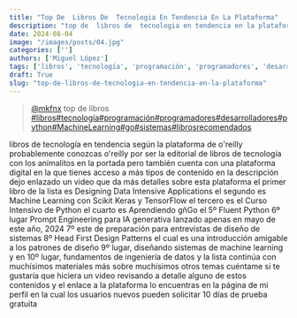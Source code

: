 ```yaml
---
title: "Top De  Libros De  Tecnologia En Tendencia En La Plataforma"
description: "top de  libros de  tecnologia en tendencia en la plataforma"
date: 2024-08-04
image: "/images/posts/04.jpg"
categories: ['']
authors: ['Miguel López']
tags: ['libros', 'tecnología', 'programación', 'programadores', 'desarrolladores', 'python', 'MachineLearning', 'go', 'sistemas', 'librosrecomendados']
draft: True
slug: "top-de-libros-de-tecnologia-en-tendencia-en-la-plataforma"
---
```


<blockquote class="tiktok-embed" cite="{https://www.tiktok.com/@mkfnx/video/7394978546109762821}" data-video-id="7394978546109762821" style="max-width: 605px;min-width: 325px;" > <section> <a target="_blank" title="@mkfnx" href="https://www.tiktok.com/@mkfnx?refer=embed">@mkfnx</a> top de  libros  </section> <a title="libros" target="_blank" href="https://www.tiktok.com/tag/libros?refer=embed">#libros</a><a title="tecnología" target="_blank" href="https://www.tiktok.com/tag/tecnología?refer=embed">#tecnología</a><a title="programación" target="_blank" href="https://www.tiktok.com/tag/programación?refer=embed">#programación</a><a title="programadores" target="_blank" href="https://www.tiktok.com/tag/programadores?refer=embed">#programadores</a><a title="desarrolladores" target="_blank" href="https://www.tiktok.com/tag/desarrolladores?refer=embed">#desarrolladores</a><a title="python" target="_blank" href="https://www.tiktok.com/tag/python?refer=embed">#python</a><a title="MachineLearning" target="_blank" href="https://www.tiktok.com/tag/MachineLearning?refer=embed">#MachineLearning</a><a title="go" target="_blank" href="https://www.tiktok.com/tag/go?refer=embed">#go</a><a title="sistemas" target="_blank" href="https://www.tiktok.com/tag/sistemas?refer=embed">#sistemas</a><a title="librosrecomendados" target="_blank" href="https://www.tiktok.com/tag/librosrecomendados?refer=embed">#librosrecomendados</a> </blockquote> <script async src="https://www.tiktok.com/embed.js"></script>

libros de tecnología en tendencia según la plataforma de o'reilly probablemente conozcas o'reilly por ser la editorial de libros de tecnología  con los animalitos en la portada pero también cuenta con una plataforma digital en la que tienes acceso a más tipos de contenido en la descripción dejo enlazado un video   que da más detalles sobre esta plataforma el primer libro de la lista es Designing Data Intensive Applications el segundo es Machine Learning con Scikit Keras y TensorFlow el tercero es el Curso Intensivo de Python el cuarto es Aprendiendo gñGo el 5º Fluent Python 6º lugar Prompt Engineering para IA generativa lanzado apenas en mayo de este año, 2024  7º este de preparación para entrevistas de diseño de sistemas 8º Head First Design Patterns el cual es una introducción amigable a los patrones de diseño 9º lugar, diseñando sistemas de machine learning y en 10º lugar, fundamentos de ingeniería de datos y la lista continúa con muchísimos materiales más sobre muchísimos otros temas cuéntame si te gustaría que hiciera un video revisando a detalle alguno de estos contenidos y el enlace a la plataforma lo encuentras en la página de mi perfil en la cual los usuarios nuevos pueden solicitar 10 días de prueba gratuita 